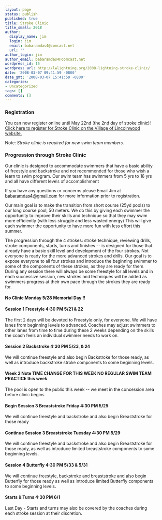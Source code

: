 ```yaml
---
layout: page
status: publish
published: true
title: Stroke Clinic
title_small: 2018
author:
  display_name: jim
  login: jim
  email: babaramdas4@comcast.net
  url: ''
author_login: jim
author_email: babaramdas4@comcast.net
wordpress_id: 15
wordpress_url: http://lwlightning.org/2008-lightning-stroke-clinic/
date: '2008-03-07 09:41:59 -0800'
date_gmt: '2008-03-07 15:41:59 -0800'
categories:
- Uncategorized
tags: []
comments: []
---
```


### Registration

You can now register online until May 22nd (the 2nd day of stroke clinic)! <a href='https://web1.vermontsystems.com/wbwsc/illincolnwoodwt.wsc/search.html?SessionID=%3C?VSI%E2%80%90SessionID?%3E&amp;module=AR&primarycode=206611'>Click here to register for Stroke Clinic on the Village of Lincolnwood website.</a>

Note: _Stroke clinic is required for new swim team members._


### Progression through Stroke Clinic

Our clinic is designed to accommodate swimmers that have a basic ability of freestyle and backstroke and not recommended for those who wish a learn to swim program. Our swim team has swimmers from 5 yrs to 18 yrs and all have different levels of accomplishment

If you have any questions or concerns please Email Jim at babaramdas4@gmail.com for more information prior to registration.

Our main goal is to make the transition from short course (25yd pools) to our long course pool, 50 meters. We do this by giving each swimmer the opportunity to improve their skills and technique so that they may swim more efficiently (with less struggle and less wasted energy) This will give each swimmer the opportunity to have more fun with less effort this summer.

The progression through the 4 strokes: stroke technique, reviewing drills, stroke components, starts, turns and finishes -- is designed for those that already have a basic skill level and development of the four strokes. Not everyone is ready for the more advanced strokes and drills. Our goal is to expose everyone to all four strokes and introduce the beginning swimmer to some of the components of these strokes, as they are ready for them. During any session there will always be some freestyle for all levels and in each successive session, new strokes and techniques will be added as swimmers progress at their own pace through the strokes they are ready for.

#### No Clinic Monday 5/28 Memorial Day !!

#### Session 1 Freestyle 4:30 PM 5/21 &amp; 22

The first 2 days will be devoted to Freestyle only, for everyone. We will have lanes from beginning levels to advanced. Coaches may adjust swimmers to other lanes from time to time during these 2 weeks depending on the skills the coach feels an individual swimmer needs to work on.

#### Session 2 Backstroke 4:30 PM 5/23, &amp; 24

We will continue freestyle and also begin Backstroke for those ready, as well as introduce backstroke stroke components to some beginning levels.

#### Week 2  Note TIME CHANGE FOR THIS WEEK  NO REGULAR SWIM TEAM PRACTICE this week
The pool is open to the public this week -- we meet in the concession area before clinic begins

#### Begin Session 3 Breaststroke Friday 4:30 PM 5/25

We will continue freestyle and backstroke and also begin Breaststroke for those ready

#### Continue Session 3 Breaststroke Tuesday  4:30 PM 5/29 

We will continue freestyle and backstroke and also begin Breaststroke for those ready, as well as introduce limited breaststroke components to some beginning levels.

#### Session 4 Butterfly 4:30 PM 5/33  &amp; 5/31

We will continue freestyle, backstroke and breaststroke and also begin Butterfly for those ready as well as introduce limited Butterfly components to some beginning levels.

#### Starts &amp; Turns 4:30 PM 6/1

Last Day - Starts and turns may also be covered by the coaches during each stroke session at their discretion.

